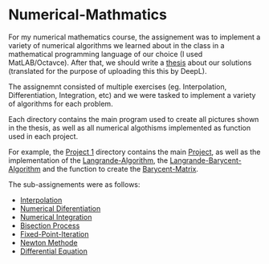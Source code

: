 # Numerical-Mathmatics

For my numerical mathematics course, the assignement was to implement a variety of numerical algorithms we learned about in the class in a mathematical programming language of our choice (I used MatLAB/Octavce). After that, we should write a [thesis](https://github.com/ArwedMeinert/Numerical-Mathmatica/blob/main/Thesis%20Numerical%20Mathmatics.pdf) about our solutions (translated for the purpose of uploading this this by DeepL).

The assignemnt consisted of multiple exercises (eg. Interpolation, Differentiation, Integration, etc) and we were tasked to implement a variety of algorithms for each problem. 

Each directory contains the main program used to create all pictures shown in the thesis, as well as all numerical algothisms implemented as function used in each project. 

For example, the [Project 1](https://github.com/ArwedMeinert/Numerical-Mathmatica/tree/main/Projekt%201) directory contains the main [Project](https://github.com/ArwedMeinert/Numerical-Mathmatica/blob/main/Projekt%201/Projekt1.m), as well as the implementation of the [Langrande-Algorithm](https://github.com/ArwedMeinert/Numerical-Mathmatica/blob/main/Projekt%201/Lagrange.m), the [Langrande-Barycent-Algorithm](https://github.com/ArwedMeinert/Numerical-Mathmatica/blob/main/Projekt%201/LagrangeBarycent.m) and the function to create the [Barycent-Matrix](https://github.com/ArwedMeinert/Numerical-Mathmatica/blob/main/Projekt%201/barycentMatr.m).

The sub-assignements were as follows:

- [Interpolation](https://github.com/ArwedMeinert/Numerical-Mathmatica/tree/main/Projekt%201)
- [Numerical Diferentiation](https://github.com/ArwedMeinert/Numerical-Mathmatica/tree/main/Projekt%202)
- [Numerical Integration](https://github.com/ArwedMeinert/Numerical-Mathmatica/tree/main/Projekt%203)
- [Bisection Process](https://github.com/ArwedMeinert/Numerical-Mathmatica/tree/main/Projekt%204)
- [Fixed-Point-Iteration](https://github.com/ArwedMeinert/Numerical-Mathmatica/tree/main/Projekt%205)
- [Newton Methode](https://github.com/ArwedMeinert/Numerical-Mathmatica/tree/main/Projekt%206)
- [Differential Equation](https://github.com/ArwedMeinert/Numerical-Mathmatica/tree/main/Projekt%207)

